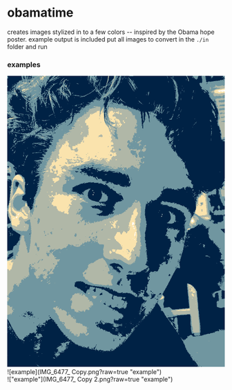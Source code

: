 # obamatime
creates images stylized in to a few colors -- inspired by the Obama hope poster.
example output is included
put all images to convert in the `./in` folder and run 

### examples
!["example"](IMG_6477_.png?raw=true "example")<br />
![example](IMG_6477_ Copy.png?raw=true "example")<br />
!["example"](IMG_6477_ Copy 2.png?raw=true "example")<br />


